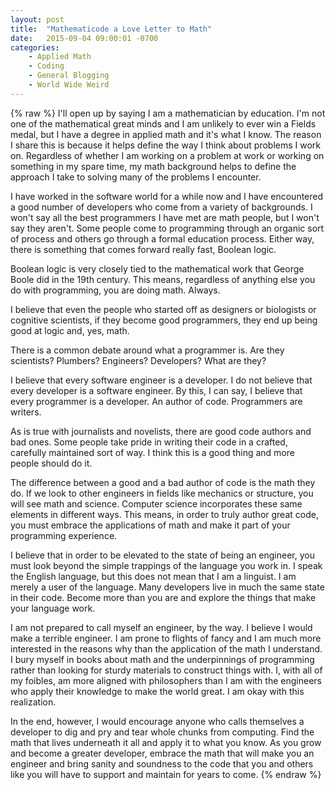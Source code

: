 ```yaml
---
layout: post
title:  "Mathematicode a Love Letter to Math"
date:   2015-09-04 09:00:01 -0700
categories:
    - Applied Math
    - Coding
    - General Blogging
    - World Wide Weird
---
```

{% raw %}
I'll open up by saying I am a mathematician by education. I'm not one of the mathematical great minds and I am unlikely to ever win a Fields medal, but I have a degree in applied math and it's what I know. The reason I share this is because it helps define the way I think about problems I work on. Regardless of whether I am working on a problem at work or working on something in my spare time, my math background helps to define the approach I take to solving many of the problems I encounter.

I have worked in the software world for a while now and I have encountered a good number of developers who come from a variety of backgrounds.  I won't say all the best programmers I have met are math people, but I won't say they aren't. Some people come to programming through an organic sort of process and others go through a formal education process. Either way, there is something that comes forward really fast, Boolean logic.

Boolean logic is very closely tied to the mathematical work that George Boole did in the 19th century. This means, regardless of anything else you do with programming, you are doing math. Always.

I believe that even the people who started off as designers or biologists or cognitive scientists, if they become good programmers, they end up being good at logic and, yes, math.

There is a common debate around what a programmer is. Are they scientists? Plumbers? Engineers? Developers? What are they?

I believe that every software engineer is a developer. I do not believe that every developer is a software engineer. By this, I can say, I believe that every programmer is a developer.  An author of code. Programmers are writers.

As is true with journalists and novelists, there are good code authors and bad ones. Some people take pride in writing their code in a crafted, carefully maintained sort of way. I think this is a good thing and more people should do it.

The difference between a good and a bad author of code is the math they do. If we look to other engineers in fields like mechanics or structure, you will see math and science. Computer science incorporates these same elements in different ways. This means, in order to truly author great code, you must embrace the applications of math and make it part of your programming experience.

I believe that in order to be elevated to the state of being an engineer, you must look beyond the simple trappings of the language you work in. I speak the English language, but this does not mean that I am a linguist. I am merely a user of the language. Many developers live in much the same state in their code. Become more than you are and explore the things that make your language work.

I am not prepared to call myself an engineer, by the way. I believe I would make a terrible engineer. I am prone to flights of fancy and I am much more interested in the reasons why than the application of the math I understand. I bury myself in books about math and the underpinnings of programming rather than looking for sturdy materials to construct things with. I, with all of my foibles, am more aligned with philosophers than I am with the engineers who apply their knowledge to make the world great. I am okay with this realization.

In the end, however, I would encourage anyone who calls themselves a developer to dig and pry and tear whole chunks from computing. Find the math that lives underneath it all and apply it to what you know. As you grow and become a greater developer, embrace the math that will make you an engineer and bring sanity and soundness to the code that you and others like you will have to support and maintain for years to come.
{% endraw %}
    